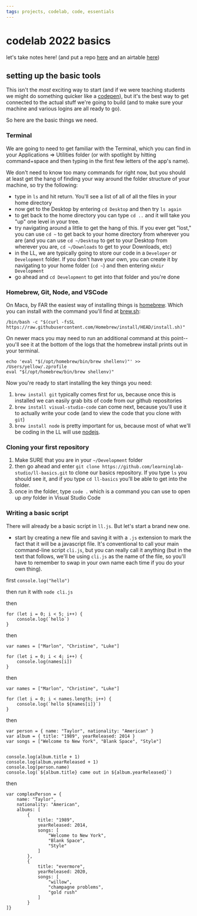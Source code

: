 ```yaml
---
tags: projects, codelab, code, essentials
---
```


# codelab 2022 basics

let's take notes here! (and put a repo [here](https://github.com/learninglab-studio/ll-basics) and an airtable [here](https://airtable.com/apprSmdoCbtfnsGwY/tblRt2AhtAF5jCErN/viwLICwUdijwbnRU1?blocks=hide))

## setting up the basic tools

This isn't the *most* exciting way to start (and if we were teaching students we might do something quicker like a [codepen](https://codepen.io/)), but it's the best way to get connected to the actual stuff we're going to build (and to make sure your machine and various logins are all ready to go).

So here are the basic things we need.

### Terminal

We are going to need to get familiar with the Terminal, which you can find in your Applications => Utilities folder (or with spotlight by hitting command+space and then typing in the first few letters of the app's name).

We don't need to know too many commands for right now, but you should at least get the hang of finding your way around the folder structure of your machine, so try the following:

* type in `ls` and hit return. You'll see a list of all of all the files in your home directory
* now get to the Desktop by entering `cd Desktop` and then try `ls again`
* to get back to the home directory you can type `cd ..` and it will take you "up" one level in your tree. 
* try navigating around a little to get the hang of this. If you ever get "lost," you can use `cd ~` to get back to your home directory from wherever you are (and you can use `cd ~/Desktop` to get to your Desktop from wherever you are, `cd ~/Downloads` to get to your Downloads, etc)
* in the LL, we are typically going to store our code in a `Developer` or `Development` folder. If you don't have your own, you can create it by navigating to your home folder (`cd ~`) and then entering `mkdir Development`
* go ahead and `cd Development` to get into that folder and you're done


### Homebrew, Git, Node, and VSCode

On Macs, by FAR the easiest way of installing things is [homebrew](https://brew.sh/). Which you can install with the command you'll find at [brew.sh](https://brew.sh/):

```/bin/bash -c "$(curl -fsSL https://raw.githubusercontent.com/Homebrew/install/HEAD/install.sh)"```

On newer macs you may need to run an additional command at this point--you'll see it at the bottom of the logs that the homebrew install prints out in your terminal.

```
echo 'eval "$(/opt/homebrew/bin/brew shellenv)"' >> /Users/yellow/.zprofile
eval "$(/opt/homebrew/bin/brew shellenv)"
```

Now you're ready to start installing the key things you need:

1. `brew install git` typically comes first for us, because once this is installed we can easily grab bits of code from our github repositories
2. `brew install visual-studio-code` can come next, because you'll use it to actually write your code (and to view the code that you clone with `git`)
3. `brew install node` is pretty important for us, because most of what we'll be coding in the LL will use [nodejs](https://nodejs.dev/).

### Cloning your first repository

1. Make SURE that you are in your `~/Development` folder 
2. then go ahead and enter `git clone https://github.com/learninglab-studio/ll-basics.git` to clone our basics repository. If you type `ls` you should see it, and if you type `cd ll-basics` you'll be able to get into the folder.
3. once in the folder, type `code .` which is a command you can use to open up *any* folder in Visual Studio Code


### Writing a basic script

There will already be a basic script in `ll.js`. But let's start a brand new one.

* start by creating a new file and saving it with a `.js` extension to mark the fact that it will be a javascript file. It's conventional to call your main command-line script `cli.js`, but you can really call it anything (but in the text that follows, we'll be using `cli.js` as the name of the file, so you'll have to remember to swap in your own name each time if you do your own thing).


first
`console.log("hello")`

then run it with `node cli.js`

then
```
for (let i = 0; i < 5; i++) {
    console.log(`hello`)
}
```

then
```
var names = ["Marlon", "Christine", "Luke"]

for (let i = 0; i < 4; i++) {
    console.log(names[i])
}
```

then
```
var names = ["Marlon", "Christine", "Luke"]

for (let i = 0; i < names.length; i++) {
    console.log(`hello ${names[i]}`)
}
```

then 

```
var person = { name: "Taylor", nationality: "American" }
var album = { title: "1989", yearReleased: 2014 }
var songs = ["Welcome to New York", "Blank Space", "Style"]


console.log(album.title + 1)
console.log(album.yearReleased + 1)
console.log(person.name)
console.log(`${album.title} came out in ${album.yearReleased}`)
```

then

```
var complexPerson = { 
    name: "Taylor", 
    nationality: "American", 
    albums: [
        { 
            title: "1989", 
            yearReleased: 2014,
            songs: [
                "Welcome to New York", 
                "Blank Space", 
                "Style" 
            ]
        },
        { 
            title: "evermore", 
            yearReleased: 2020,
            songs: [
                "willow", 
                "champagne problems", 
                "gold rush" 
            ]
        }
]}
```


